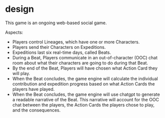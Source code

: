 # design

This game is an ongoing web-based social game.

Aspects:
- Players control Lineages, which have one or more Characters.
- Players send their Characters on Expeditions.
- Expeditions last six real-time days, called Beats.
- During a Beat, Players communicate in an out-of-character (OOC) chat room about what their characters are going to do during that Beat.
- By the end of the Beat, Players will have chosen what Action Card they will play.
- When the Beat concludes, the game engine will calculate the individual contribution and expedition progress based on what Action Cards the players have played.
- When the Beat concludes, the game engine will use chatgpt to generate a readable narrative of the Beat.  This narrative will account for the OOC chat between the players, the Action Cards the players chose to play, and the consequences.